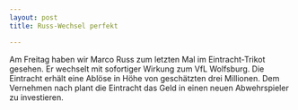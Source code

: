 ```yaml
---
layout: post
title: Russ-Wechsel perfekt

---
```


Am Freitag haben wir Marco Russ zum letzten Mal im Eintracht-Trikot gesehen. Er wechselt mit sofortiger Wirkung zum VfL Wolfsburg. Die Eintracht erhält eine Ablöse in Höhe von geschätzten drei Millionen. Dem Vernehmen nach plant die Eintracht das Geld in einen neuen Abwehrspieler zu investieren.


